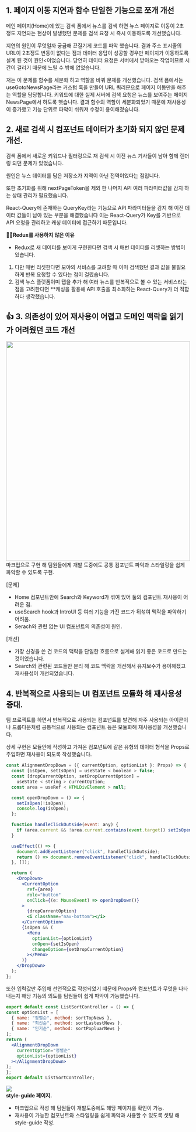 ## 1. 페이지 이동 지연과 함수 단일한 기능으로 쪼개 개선

메인 페이지(Home)에 있는 검색 폼에서 뉴스를 검색 하면 뉴스 페이지로 이동이 2초 정도 지연돠는 현상이 발생했던 문제를 검색 요청 시 즉시 이동하도록 개선했습니다.

지연의 원인이 무엇일까 궁금해 끈질기게 코드를 파악 했습니다. 결과 주소 표시줄의 URL이 2초정도 변동이 없다는 점과 데이터 응답이 성공할 경우만 페이지가 이동하도록 설계 된 것이 원인<이었습니다. 당연히 데이터 요청은 서버에서 받아오는 작업이므로 시간이 걸리기 때문에 느릴 수 밖에 없었습니다.

저는 이 문제를 함수를 세분화 하고 역할을 바꿔 문제를 개선했습니다. 검색 폼에서는 useGotoNewsPage라는 커스텀 훅을 만들어 URL 쿼리문으로 페이지 이동만을 해주는 역할을 담당합니다. 키워드에 대한 실제 서버에 검색 요청은 뉴스를 보여주는 페이지 NewsPage에서 하도록 햇습니다. 결과 함수의 역할이 세분화되었기 때문에 재사용성이 증가했고 기능 단위로 파악이 쉬워져 수정이 용이해졌습니다.

## 2. 새로 검색 시 컴포넌트 데이터가 초기화 되지 않던 문제 개선.

검색 폼에서 새로운 키워드나 필터링으로 재 검색 시 이전 뉴스 기사들이 남아 함께 렌더링 되던 문제가 있었습니다.

원인은 뉴스 데이터를 담은 저장소가 지역이 아닌 전역이었다는 점입니다.

또한 초기화를 위해 nextPageToken을 제외 한 나머지 API 여러 파라미터값을 감지 하는 상태 관리가 필요했습니다.

React-Query에 존재하는 QueryKey라는 기능으로 API 파라미터들을 감지 해 이전 데이터 값들이 남아 있는 부분을 해결했습니다 이는 React-Query가 Key를 기반으로 API 요청을 관리하고 캐싱 데이터에 접근하기 때문입니다.

**🤦‍♀️Redux를 사용하지 않은 이유**

- Redux로 새 데이터를 보이게 구현한다면 검색 시 매번 데이터를 리셋하는 방법이 있습니다.

1. 다만 매번 리셋한다면 모야의 서비스를 고려할 때 이미 검색했던 결과 값을 불필요하게 반복 요청할 수 있다는 점이 걸렸습니다.
2. 검색 뉴스 플랫폼이며 탭을 추가 해 여러 뉴스를 반복적으로 볼 수 있는 서비스라는 점을 고려한다면 \*\*캐싱을 활용해 API 호출을 최소화하는 React-Query가 더 적합하다 생각했습니다.

## 👍 3. 의존성이 있어 재사용이 어렵고 도메인 맥락을 읽기가 어려웠던 코드 개선

<img src="https://velog.velcdn.com/images/gn753/post/81c2e313-df9c-47a9-bb78-aaa097cc38be/image.jpg" height="600px" width="100%">
마크업으로 구현 해 팀원들에게 개발 도중에도 공통 컴포넌트 파악과 스타일링을 쉽게 파악할 수 있도록 구현.

[문제]

- Home 컴포넌트안에 Search와 Keyword가 섞여 있어 둘의 컴포넌트 재사용이 어려운 점.
- useSearch hook과 IntroUI 등 여러 기능을 가진 코드가 뒤섞여 맥락을 파악하기 어려움.
- Serach와 관련 없는 UI 컴포넌트의 의존성이 원인.

[개선]

- 가장 신경을 쓴 건 코드의 맥락을 단일한 흐름으로 설계해 읽기 좋은 코드로 만드는 것이었습니다.
- Search와 관련된 코드들만 분리 해 코드 맥락을 개선해서 유지보수가 용이해졌고 재사용성이 개선되었습니다.

## 4. 반복적으로 사용되는 UI 컴포넌트 모듈화 해 재사용성 증대.

팀 프로젝트를 하면서 반복적으로 사용되는 컴포넌트를 발견해
자주 사용되는 아이콘이나 드롭다운처럼 공통적으로 사용되는 컴포넌트 등은 모듈화해 재사용성을 개선했습니다.

상세 구현은 모듈안에 작성하고 가져온 컴포넌트에 같은 유형의 데이터 형식을 Props로 주입하면 재사용이 되도록 작성했습니다.

```jsx
const AlignmentDropDown = ({ currentOption, optionList }: Props) => {
  const [isOpen, setIsOpen] = useState < boolean > false;
  const [dropCurrentOption, setDropCurrentOption] =
    useState < string > currentOption;
  const area = useRef < HTMLDivElement > null;

  const openDropDown = () => {
    setIsOpen(!isOpen);
    console.log(isOpen);
  };

  function handleClickOutside(event: any) {
    if (area.current && !area.current.contains(event.target)) setIsOpen(false);
  }

  useEffect(() => {
    document.addEventListener("click", handleClickOutside);
    return () => document.removeEventListener("click", handleClickOutside);
  }, []);

  return (
    <DropDown>
      <CurrentOption
        ref={area}
        role="button"
        onClick={(e: MouseEvent) => openDropDown()}
      >
        {dropCurrentOption}
        <i className="nav-bottom"></i>
      </CurrentOption>
      {isOpen && (
        <Menu
          optionList={optionList}
          onOpen={setIsOpen}
          changeOption={setDropCurrentOption}
        ></Menu>
      )}
    </DropDown>
  );
};
```

또한 입력값만 주입해 선언적으로 작성되었기 떄문에 Props와 컴포넌트가 무엇을 나타내는지 해당 기능의 의도를 팀원들이 쉽게 파악이 가능했습니다.

```jsx
export default const ListSortController = () => {
const optionList = [
  { name: "정렬순", method: sortTopNews },
  { name: "최신순", method: sortLastestNews },
  { name: "인기순", method: sortPopluarNews }
];
return (
  <AlignmentDropDown
    currentOption="정렬순"
    optionList={optionList}
  ></AlignmentDropDown>
);
};
export default ListSortController;
```

![](https://velog.velcdn.com/images/gn753/post/57337059-00ef-494f-b4e9-4d673ecd1998/image.PNG)  
 **style-guide 페이지.**

- 마크업으로 작성 해 팀원들이 개발도중에도 해당 페이지를 확인이 가능.
- 재사용이 가능한 컴포넌트와 스타일링을 쉽게 파악과 사용할 수 있도록 셋팅 해 style-guide 작성.
